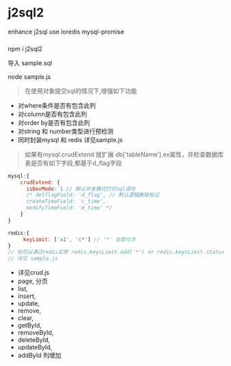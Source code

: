 # j2sql2
enhance j2sql use ioredis mysql-promise

###
npm i j2sql2

导入 sample.sql

node sample.js


> 在使用对象提交sql的情况下,增强如下功能
* 对where条件是否有包含此列
* 对column是否有包含此列
* 对order by是否有包含此列
* 对string 和 number类型进行预检测
* 同时封装mysql 和 redis 详见sample.js

> 如果有mysql.crudExtend 就扩展 db['tableName'].ex属性，并检查数据库表是否有如下字段,都基于d_flag字段
``` javascript
mysql:{
    crudExtend: {
      isDevMode: 1 // 默认开发模式打印sql语句
      /* delflagField: 'd_flag', // 默认逻辑删除标记
      createTimeField: 'c_time',
      modifyTimeField: 'm_time' */
    }
}
```
``` javascript
redis:{
     keyLimit: ['x1', 'c*'] // '*' 全部允许
}
// 也可以通过redis实例 redis.keysLimit.add('*') or redis.keysLimit.status = 0 全部允许(关闭过滤)
// 详见 sample.js
```
* 详见crud.js
* page, 分页
* list,
* insert,
* update,
* remove,
* clear,
* getById,
* removeById,
* deleteById,
* updateById,
* addById 列增加
